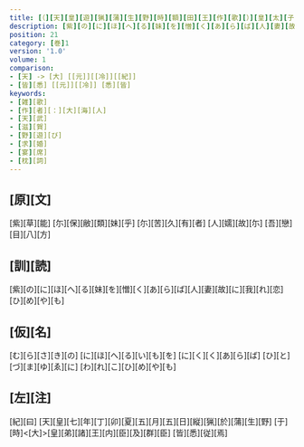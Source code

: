 ```yaml
---
title: [（][天][皇][遊][猟][蒲][生][野][時][額][田][王][作][歌][）][皇][太][子][答][御][歌] [[明][日][香][宮][御][宇][天][皇][謚][曰][天][武][天][皇]]
description: [紫][の][に][ほ][へ][る][妹][を][憎][く][あ][ら][ば][人][妻][故][に][我][れ][恋][ひ][め][や][も]
position: 21
category: [巻]1
version: '1.0'
volume: 1
comparison:
- [天] -> [大] [[元]][[冷]][[紀]]
- [皆][悉] [[元]][[冷]] [悉][皆]
keywords:
- [雑][歌]
- [作][者][：][大][海][人]
- [天][武]
- [滋][賀]
- [野][遊][び]
- [求][婚]
- [宴][席]
- [枕][詞]
---
```


## [原][文]

[紫][草][能] [尓][保][敝][類][妹][乎] [尓][苦][久][有][者] [人][嬬][故][尓] [吾][戀][目][八][方]

## [訓][読]

[紫][の][に][ほ][へ][る][妹][を][憎][く][あ][ら][ば][人][妻][故][に][我][れ][恋][ひ][め][や][も]

## [仮][名]

[む][ら][さ][き][の] [に][ほ][へ][る][い][も][を] [に][く][く][あ][ら][ば] [ひ][と][づ][ま][ゆ][ゑ][に] [わ][れ][こ][ひ][め][や][も]

## [左][注]

[紀][曰] [天][皇][七][年][丁][卯][夏][五][月][五][日][縦][猟][於][蒲][生][野] [于][時]<[大]>[皇][弟][諸][王][内][臣][及][群][臣] [皆][悉][従][焉]
